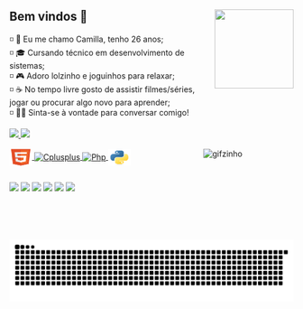  ## Bem vindos 🌈 <img align="right" height="140" width="140" src="https://thumbs.gfycat.com/AdorableIdolizedGrayling.webp">
 
 ◽ 🍂 Eu me chamo Camilla, tenho 26 anos;  
 ◽ 🎓 Cursando técnico em desenvolvimento de sistemas;
 <br>◽ 🎮 Adoro lolzinho e joguinhos para relaxar;
 <br>◽ ☕ No tempo livre gosto de assistir filmes/séries, jogar ou procurar algo novo para aprender;
 <br>◽ 🐱‍💻 Sinta-se à vontade para conversar comigo! 
 

 
<div>
<a href="https://github.com/camillatoniatto">
<img height="180em" src="https://github-readme-stats.vercel.app/api?username=camillatoniatto&show_icons=true&theme=calm&include_all_commits=true&count_private=true"/>
<img height="180em" src="https://github-readme-stats.vercel.app/api/top-langs/?username=camillatoniatto&layout=compact&langs_count=7&theme=calm"/>
</div>
 
 <div style="display: inline_block"><br>
  <img align="center" alt="HTML" height="30" width="40" src="https://raw.githubusercontent.com/devicons/devicon/master/icons/html5/html5-original.svg">
  <img align="center" alt="Cplusplus" height="30" width="40" src="https://cdn.jsdelivr.net/gh/devicons/devicon/icons/cplusplus/cplusplus-original.svg">
  <img align="center" alt="Php" height="30" width="40" src="https://cdn.jsdelivr.net/gh/devicons/devicon/icons/php/php-original.svg">
  <img align="center" alt="Python" height="30" width="40" src="https://raw.githubusercontent.com/devicons/devicon/master/icons/python/python-original.svg">
  <img align="right" alt="gifzinho" height="160" width="160" src="https://media3.giphy.com/media/aTxKKLseNTmhz80tmb/giphy.gif"> 
 </div>
  
 ##
  
<div> 
<a href="mailto:camillatoniatto@gmail.com" target="_blank"><img src="https://img.shields.io/badge/Gmail-D14836?style=for-the-badge&logo=gmail&logoColor=white" target="_blank"></a> 
<a href="https://www.instagram.com/camillatoniatto" target="_blank"><img src="https://img.shields.io/badge/-Instagram-%23E4405F?style=for-the-badge&logo=instagram&logoColor=white" target="_blank"></a>
<a href="https://www.twitch.tv/urwenlol" target="_blank"><img src="https://img.shields.io/badge/Twitch-9146FF?style=for-the-badge&logo=twitch&logoColor=white"></a>
<a href="https://www.linkedin.com/in/camilla-toniatto-075b61208/" target="_blank"><img src="https://img.shields.io/badge/LinkedIn-0077B5?style=for-the-badge&logo=linkedin&logoColor=white"></a>
<a href="https://open.spotify.com/user/12179089481?si=5901b8fed0514a87" target="_blank"><img src="https://img.shields.io/badge/Spotify-1ED760?&style=for-the-badge&logo=spotify&logoColor=white"></a>
<a href="https://steamcommunity.com/profiles/76561198089571565" target="_blank"><img src="https://img.shields.io/badge/Steam-000000?style=for-the-badge&logo=steam&logoColor=white"></a>

 
 ![Snake animation](https://github.com/camillatoniatto/camillatoniatto/blob/output/github-contribution-grid-snake.svg)

</div>
  
